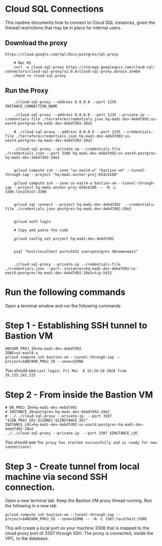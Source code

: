 # Cloud SQL Connections

This readme documents how to connect to Cloud SQL instances, given the firewall restrictions that may be in place for internal users.


## Download the proxy
    
    https://cloud.google.com/sql/docs/postgres/sql-proxy


```shell
    # Mac M1
    curl -o cloud-sql-proxy https://storage.googleapis.com/cloud-sql-connectors/cloud-sql-proxy/v2.9.0/cloud-sql-proxy.darwin.arm64
    chmod +x cloud-sql-proxy
```

## Run the Proxy
```shell
    ./cloud-sql-proxy --address 0.0.0.0 --port 1234 INSTANCE_CONNECTION_NAME

    ./cloud-sql-proxy --address 0.0.0.0 --port 1235 --private-ip --credentials-file ./terraform/credentials.json hq-madi-dev-4ebd7d92:us-east4:postgres-hq-madi-dev-4ebd7d92-28e2

    # ./cloud-sql-proxy --address 0.0.0.0 --port 1235 --credentials-file ./terraform/credentials.json hq-madi-dev-4ebd7d92:us-east4:postgres-hq-madi-dev-4ebd7d92-28e2

    ./cloud-sql-proxy --private-ip --credentials-file ./credentials.json --port 3306 hq-madi-dev-4ebd7d92:us-east4:postgres-hq-madi-dev-4ebd7d92-28e2 


    gcloud compute ssh --zone "us-east4-a" "bastion-vm" --tunnel-through-iap --project "hq-madi-anchor-proj-654cb100"

    gcloud compute ssh --zone us-east4-a bastion-vm --tunnel-through-iap --project hq-madi-anchor-proj-654cb100 -- -N -L 3306:localhost:3306


    gcloud sql connect --project hq-madi-dev-4ebd7d92  --credentials-file ./credentials.json postgres-hq-madi-dev-4ebd7d92-28e2


    gcloud auth login

    # Copy and paste the code

    gcloud config set project hq-madi-dev-4ebd7d92


    psql "host=localhost port=5432 user=postgres dbname=main"


    ./cloud-sql-proxy --private-ip --credentials-file ./credentials.json --port--instances=hq-madi-dev-4ebd7d92:us-east4:postgres-hq-madi-dev-4ebd7d92-28e2=tcp:5432
```



<!-- 
```shell
gcloud auth login;
gcloud config set project hq-madi-dev-4ebd7d92;
 ../../cloud-sql-proxy --private-ip  --port 3307 hq-madi-dev-4ebd7d92:us-east4:postgres-hq-madi-dev-4ebd7d92-28e2 

 gcloud compute ssh --zone us-east4-a bastion-vm --tunnel-through-iap --project hq-madi-anchor-proj-654cb100 -- -N -L 3306:localhost:3306
``` -->



# Run the following commands
Open a terminal window and run the following commands

# Step 1 - Establishing SSH tunnel to Bastion VM
 ```shell
ANCHOR_PROJ_ID=hq-madi-dev-4ebd7d92
ZONE=us-east4-a
gcloud compute ssh bastion-vm --tunnel-through-iap --project=$ANCHOR_PROJ_ID --zone=$ZONE
```

You should see `Last login: Fri Mar  8 15:34:19 2024 from 35.235.241.225`

# Step 2 - From inside the Bastion VM
```shell
# DB_PROJ_ID=hq-madi-dev-4ebd7d92
# INSTANCE_ID=postgres-hq-madi-dev-4ebd7d92-28e2 
# ../../cloud-sql-proxy --private-ip  --port 3307 "${DB_PROJ_ID}:${ZONE}:${INSTANCE_ID}"
INSTANCE_LOC=hq-madi-dev-4ebd7d92:us-east4:postgres-hq-madi-dev-4ebd7d92-28e2 
../../cloud-sql-proxy --private-ip  --port 3307 $INSTANCE_LOC
 ```

 You should see `The proxy has started successfully and is ready for new connections!`

# Step 3 - Create tunnel from local machine via second SSH connection.
Open a new terminal tab.  Keep the Bastion VM proxy thread running.  Run the following in a new tab
```shell
gcloud compute ssh bastion-vm --tunnel-through-iap --project=$ANCHOR_PROJ_ID --zone=$ZONE -- -N -L 3307:localhost:3306
```

This will create a local port on your machine 3306 that is mapped to the cloud proxy port of 3307 through SSH.  The proxy is connected, inside the VPC, to the database.

